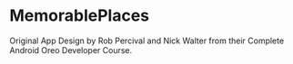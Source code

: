 # MemorablePlaces
Original App Design by Rob Percival and Nick Walter from their Complete Android Oreo Developer Course.
